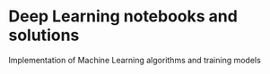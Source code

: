 # Deep Learning notebooks and solutions
Implementation of Machine Learning algorithms and training models 
